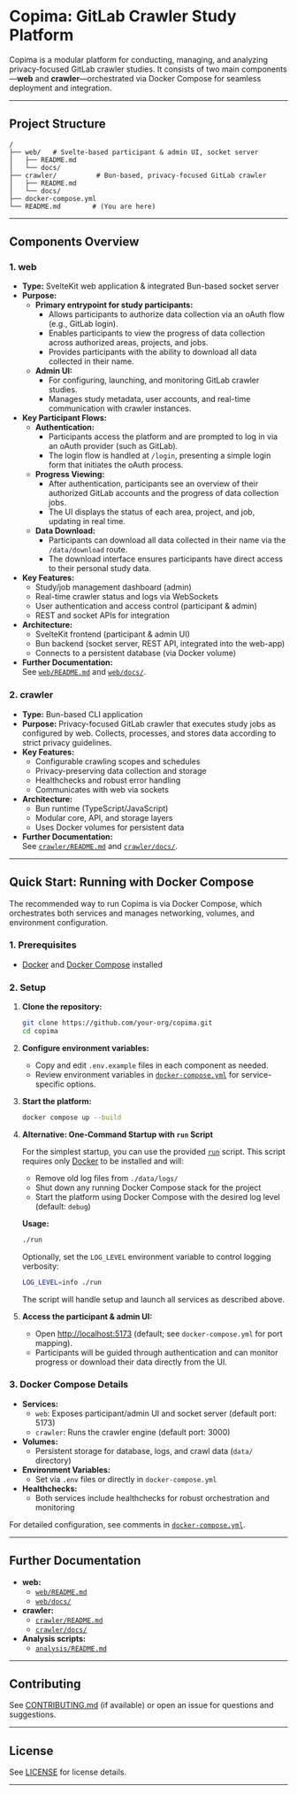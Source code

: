# Copima: GitLab Crawler Study Platform

Copima is a modular platform for conducting, managing, and analyzing privacy-focused GitLab crawler studies. It consists of two main components—**web** and **crawler**—orchestrated via Docker Compose for seamless deployment and integration.

---

## Project Structure

```
/
├── web/   # Svelte-based participant & admin UI, socket server
│   ├── README.md
│   └── docs/
├── crawler/          # Bun-based, privacy-focused GitLab crawler
│   ├── README.md
│   └── docs/
├── docker-compose.yml
└── README.md        # (You are here)
```

---

## Components Overview

### 1. web

- **Type:** SvelteKit web application & integrated Bun-based socket server
- **Purpose:**  
  - **Primary entrypoint for study participants:**  
    - Allows participants to authorize data collection via an oAuth flow (e.g., GitLab login).
    - Enables participants to view the progress of data collection across authorized areas, projects, and jobs.
    - Provides participants with the ability to download all data collected in their name.
  - **Admin UI:**  
    - For configuring, launching, and monitoring GitLab crawler studies.
    - Manages study metadata, user accounts, and real-time communication with crawler instances.
- **Key Participant Flows:**
  - **Authentication:**  
    - Participants access the platform and are prompted to log in via an oAuth provider (such as GitLab).
    - The login flow is handled at `/login`, presenting a simple login form that initiates the oAuth process.
  - **Progress Viewing:**  
    - After authentication, participants see an overview of their authorized GitLab accounts and the progress of data collection jobs.
    - The UI displays the status of each area, project, and job, updating in real time.
  - **Data Download:**  
    - Participants can download all data collected in their name via the `/data/download` route.
    - The download interface ensures participants have direct access to their personal study data.
- **Key Features:**
  - Study/job management dashboard (admin)
  - Real-time crawler status and logs via WebSockets
  - User authentication and access control (participant & admin)
  - REST and socket APIs for integration
- **Architecture:**  
  - SvelteKit frontend (participant & admin UI)
  - Bun backend (socket server, REST API, integrated into the web-app)
  - Connects to a persistent database (via Docker volume)
- **Further Documentation:**  
  See [`web/README.md`](web/README.md) and [`web/docs/`](web/docs/).

### 2. crawler

- **Type:** Bun-based CLI application
- **Purpose:** Privacy-focused GitLab crawler that executes study jobs as configured by web. Collects, processes, and stores data according to strict privacy guidelines.
- **Key Features:**
  - Configurable crawling scopes and schedules
  - Privacy-preserving data collection and storage
  - Healthchecks and robust error handling
  - Communicates with web via sockets
- **Architecture:**  
  - Bun runtime (TypeScript/JavaScript)
  - Modular core, API, and storage layers
  - Uses Docker volumes for persistent data
- **Further Documentation:**  
  See [`crawler/README.md`](crawler/README.md) and [`crawler/docs/`](crawler/docs/).

---

## Quick Start: Running with Docker Compose

The recommended way to run Copima is via Docker Compose, which orchestrates both services and manages networking, volumes, and environment configuration.

### 1. Prerequisites

- [Docker](https://docs.docker.com/get-docker/) and [Docker Compose](https://docs.docker.com/compose/) installed

### 2. Setup

1. **Clone the repository:**
   ```sh
   git clone https://github.com/your-org/copima.git
   cd copima
   ```

2. **Configure environment variables:**
   - Copy and edit `.env.example` files in each component as needed.
   - Review environment variables in [`docker-compose.yml`](docker-compose.yml) for service-specific options.

3. **Start the platform:**
   ```sh
   docker compose up --build
   ```

4. **Alternative: One-Command Startup with `run` Script**

   For the simplest startup, you can use the provided [`run`](run) script. This script requires only [Docker](https://docs.docker.com/get-docker/) to be installed and will:
   - Remove old log files from `./data/logs/`
   - Shut down any running Docker Compose stack for the project
   - Start the platform using Docker Compose with the desired log level (default: `debug`)

   **Usage:**
   ```sh
   ./run
   ```

   Optionally, set the `LOG_LEVEL` environment variable to control logging verbosity:
   ```sh
   LOG_LEVEL=info ./run
   ```

   The script will handle setup and launch all services as described above.

5. **Access the participant & admin UI:**
   - Open [http://localhost:5173](http://localhost:5173) (default; see `docker-compose.yml` for port mapping).
   - Participants will be guided through authentication and can monitor progress or download their data directly from the UI.

### 3. Docker Compose Details

- **Services:**
  - `web`: Exposes participant/admin UI and socket server (default port: 5173)
  - `crawler`: Runs the crawler engine (default port: 3000)
- **Volumes:**
  - Persistent storage for database, logs, and crawl data (`data/` directory)
- **Environment Variables:**
  - Set via `.env` files or directly in `docker-compose.yml`
- **Healthchecks:**
  - Both services include healthchecks for robust orchestration and monitoring

For detailed configuration, see comments in [`docker-compose.yml`](docker-compose.yml).

---

## Further Documentation

- **web:**  
  - [`web/README.md`](web/README.md)  
  - [`web/docs/`](web/docs/)
- **crawler:**  
  - [`crawler/README.md`](crawler/README.md)  
  - [`crawler/docs/`](crawler/docs/)
- **Analysis scripts:**  
  - [`analysis/README.md`](analysis/README.md)

---

## Contributing

See [CONTRIBUTING.md](CONTRIBUTING.md) (if available) or open an issue for questions and suggestions.

---

## License

See [LICENSE](LICENSE) for license details.

---